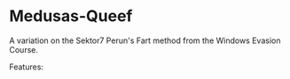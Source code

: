 # Medusas-Queef

A variation on the Sektor7 Perun's Fart method from the Windows Evasion Course. 

Features:
